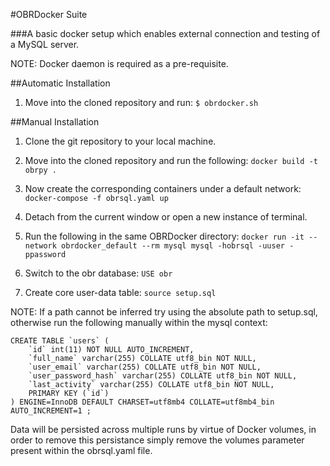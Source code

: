 #OBRDocker Suite

###A basic docker setup which enables external connection and testing of a MySQL server.

NOTE: Docker daemon is required as a pre-requisite.

##Automatic Installation

1. Move into the cloned repository and run:
`$ obrdocker.sh`

##Manual Installation

1. Clone the git repository to your local machine.

2. Move into the cloned repository and run the following:
`docker build -t obrpy .`

2. Now create the corresponding containers under a default network:
`docker-compose -f obrsql.yaml up`

3. Detach from the current window or open a new instance of terminal.

4. Run the following in the same OBRDocker directory:
`docker run -it --network obrdocker_default --rm mysql mysql -hobrsql -uuser -ppassword`

5. Switch to the obr database:
`USE obr`

6. Create core user-data table:
`source setup.sql`

NOTE: If a path cannot be inferred try using the absolute path to setup.sql, otherwise run the following manually within the mysql context:

```
CREATE TABLE `users` (
    `id` int(11) NOT NULL AUTO_INCREMENT,
    `full_name` varchar(255) COLLATE utf8_bin NOT NULL,
    `user_email` varchar(255) COLLATE utf8_bin NOT NULL,
    `user_password_hash` varchar(255) COLLATE utf8_bin NOT NULL,
    `last_activity` varchar(255) COLLATE utf8_bin NOT NULL,
    PRIMARY KEY (`id`)
) ENGINE=InnoDB DEFAULT CHARSET=utf8mb4 COLLATE=utf8mb4_bin
AUTO_INCREMENT=1 ;
```

Data will be persisted across multiple runs by virtue of Docker volumes, in order to remove this persistance simply remove the volumes parameter present within the obrsql.yaml file.

